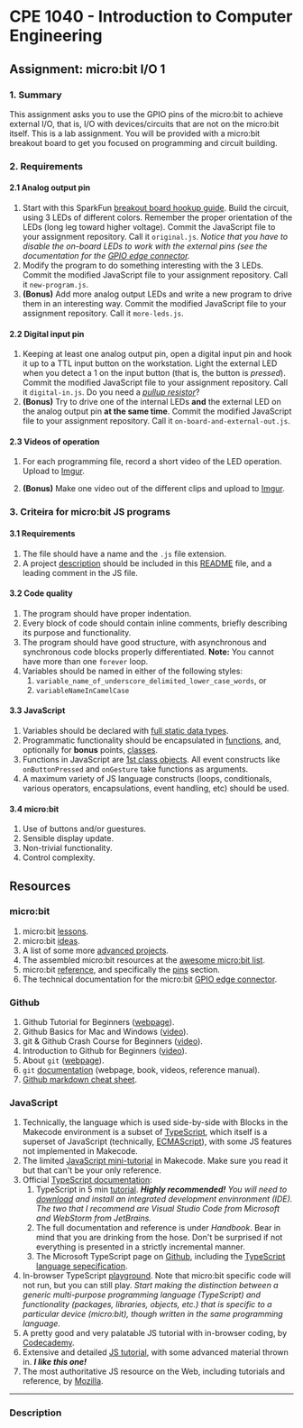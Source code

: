 # CPE 1040 - Introduction to Computer Engineering

## Assignment: micro:bit I/O 1

### 1. Summary

This assignment asks you to use the GPIO pins of the micro:bit to achieve external I/O, that is, I/O with devices/circuits that are not on the micro:bit itself. This is a lab assignment. You will be provided with a micro:bit breakout board to get you focused on programming and circuit building.

### 2. Requirements

#### 2.1 Analog output pin

1. Start with this SparkFun [breakout board hookup guide](https://learn.sparkfun.com/tutorials/microbit-breakout-board-hookup-guide). Build the circuit, using 3 LEDs of different colors. Remember the proper orientation of the LEDs (long leg toward higher voltage). Commit the JavaScript file to your assignment repository. Call it `original.js`. _Notice that you have to disable the on-board LEDs to work with the external pins (see the documentation for the [GPIO edge connector](https://tech.microbit.org/hardware/edgeconnector/)._
2. Modify the program to do something interesting with the 3 LEDs. Commit the modified JavaScript file to your assignment repository. Call it `new-program.js`.
3. **(Bonus)** Add more analog output LEDs and write a new program to drive them in an interesting way. Commit the modified JavaScript file to your assignment repository. Call it `more-leds.js`.

#### 2.2 Digital input pin

1. Keeping at least one analog output pin, open a digital input pin and hook it up to a TTL input button on the workstation. Light the external LED when you detect a 1 on the input button (that is, the button is _pressed_). Commit the modified JavaScript file to your assignment repository. Call it `digital-in.js`. Do you need a [_pullup resistor_](https://www.google.com/search?q=pullup+pulldown+resistor&oq=pullup+pull)?
2. **(Bonus)** Try to drive one of the internal LEDs **and** the external LED on the analog output pin **at the same time**. Commit the modified JavaScript file to your assignment repository. Call it `on-board-and-external-out.js`.

#### 2.3 Videos of operation

1. For each programming file, record a short video of the LED operation. Upload to [Imgur](https://imgur.com/).

2. **(Bonus)** Make one video out of the different clips and upload to [Imgur](https://imgur.com/).

### 3. Criteira for micro:bit JS programs

#### 3.1 Requirements
1. The file should have a name and the `.js` file extension.
2. A project [description](#description) should be included in this [README](README.md) file, and a leading comment in the JS file.

#### 3.2 Code quality
1. The program should have proper indentation.
2. Every block of code should contain inline comments, briefly describing its purpose and functionality.	
3. The program should have good structure, with asynchronous and synchronous code blocks properly differentiated. **Note:** You cannot have more than one `forever` loop.
4. Variables should be named in either of the following styles:
   1. `variable_name_of_underscore_delimited_lower_case_words`, or
   2. `variableNameInCamelCase`

#### 3.3 JavaScript
1. Variables should be declared with [full static data types](https://makecode.microbit.org/javascript/types).	
2. Programmatic functionality should be encapsulated in [functions](https://makecode.microbit.org/javascript/functions), and, optionally for **bonus** points, [classes](https://makecode.microbit.org/javascript/classes).	
3. Functions in JavaScript are [1st class objects](https://developer.mozilla.org/en-US/docs/Glossary/First-class_Function). All event constructs like `onButtonPressed` and `onGesture` take functions as arguments.	
4. A maximum variety of JS language constructs (loops, conditionals, various operators, encapsulations, event handling, etc) should be used.

#### 3.4 micro:bit			
1. Use of buttons	and/or guestures.
2. Sensible display update.
3. Non-trivial functionality.	
4. Control complexity.

## Resources

### micro:bit 

1. micro:bit [lessons](https://makecode.microbit.org/lessons).
2. micro:bit [ideas](https://microbit.org/ideas/).
3. A list of some more [advanced projects](https://www.itpro.co.uk/desktop-hardware/26289/13-top-bbc-micro-bit-projects).
4. The assembled micro:bit resources at the [awesome micro:bit list](https://github.com/carlosperate/awesome-microbit).
5. micro:bit [reference](https://makecode.microbit.org/reference), and specifically the [pins](https://makecode.microbit.org/reference/pins) section.
6. The technical documentation for the micro:bit [GPIO edge connector](https://tech.microbit.org/hardware/edgeconnector/).

### Github

1. Github Tutorial for Beginners ([webpage](https://product.hubspot.com/blog/git-and-github-tutorial-for-beginners)).
2. Github Basics for Mac and Windows ([video](https://www.youtube.com/watch?v=0fKg7e37bQE)).
3. git & Github Crash Course for Beginners ([video](https://www.youtube.com/watch?v=SWYqp7iY_Tc)).
4. Introduction to Github for Beginners ([video](https://www.youtube.com/watch?v=fQLK8Ib_SKk)).
5. About `git` ([webpage](https://git-scm.com/about)).
6. `git` [documentation](https://git-scm.com/doc) (webpage, book, videos, reference manual).
7. [Github markdown cheat sheet](https://github.com/adam-p/markdown-here/wiki/Markdown-Cheatsheet).

### JavaScript

1. Technically, the language which is used side-by-side with Blocks in the Makecode environment is a subset of [TypeScript](https://makecode.com/language), which itself is a superset of JavaScript (technically, [ECMAScript](https://www.ecma-international.org/ecma-262/10.0/index.html#Title)), with some JS features not implemented in Makecode.
2. The limited [JavaScript mini-tutorial](https://makecode.microbit.org/javascript) in Makecode. Make sure you read it but that can't be your only reference.
3. Official [TypeScript documentation]():
   1. TypeScript in 5 min [tutorial](https://www.typescriptlang.org/docs/handbook/typescript-in-5-minutes.html). _**Highly recommended!** You will need to [download](https://www.typescriptlang.org/index.html#download-links) and install an integrated development envinronment (IDE). The two that I recommend are Visual Studio Code from Microsoft and WebStorm from JetBrains._
   2. The full documentation and reference is under _Handbook_. Bear in mind that you are drinking from the hose. Don't be surprised if not everything is presented in a strictly incremental manner.
   3. The Microsoft TypeScript page on [Github](https://github.com/microsoft/TypeScript), including the [TypeScript language sepecification](https://github.com/microsoft/TypeScript/blob/master/doc/spec.md).
4. In-browser TypeScript [playground](https://www.typescriptlang.org/play/index.html). Note that micro:bit specific code will not run, but you can still play. _Start making the distinction between a generic multi-purpose programming language (TypeScript) and functionality (packages, libraries, objects, etc.) that is specific to a particular device (micro:bit), though written in the same programming language._
5. A pretty good and very palatable JS tutorial with in-browser coding, by [Codecademy](https://www.codecademy.com/learn/introduction-to-javascript).
6. Extensive and detailed [JS tutorial](https://javascript.info/), with some advanced material thrown in. _**I like this one!**_
7. The most authoritative JS resource on the Web, including tutorials and reference, by [Mozilla](https://developer.mozilla.org/en-US/docs/Web/JavaScript).

---

### Description


